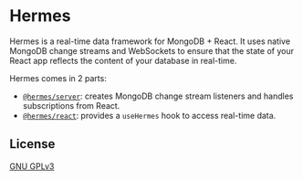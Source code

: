 # Hermes

Hermes is a real-time data framework for MongoDB + React. It uses native MongoDB change streams and WebSockets to ensure that the state of your React app reflects the content of your database in real-time.

Hermes comes in 2 parts:
* [`@hermes/server`](https://github.com/tdjsnelling/hermes/tree/master/server): creates MongoDB change stream listeners and handles subscriptions from React.
* [`@hermes/react`](https://github.com/tdjsnelling/hermes/tree/master/react): provides a `useHermes` hook to access real-time data.

## License

[GNU GPLv3](https://github.com/tdjsnelling/hermes/blob/master/LICENSE)
